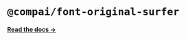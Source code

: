 # `@compai/font-original-surfer`

[**Read the docs &rarr;**](https://components.ai/docs/typefaces/original-surfer)
